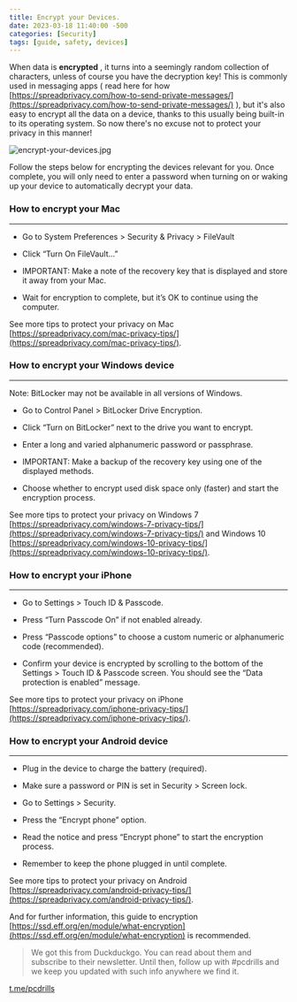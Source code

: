 ```yaml
---
title: Encrypt your Devices.
date: 2023-03-18 11:40:00 -500
categories: [Security]
tags: [guide, safety, devices]
---
```



When data is **encrypted** , it turns into a seemingly random collection of characters, unless of course you have the decryption key! This is commonly used in messaging apps ( read here for how [https://spreadprivacy.com/how-to-send-private-messages/](https://spreadprivacy.com/how-to-send-private-messages/) ), but it's also easy to encrypt all the data on a device, thanks to this usually being built-in to its operating system. So now there's no excuse not to protect your privacy in this manner!

![encrypt-your-devices.jpg](https://i.postimg.cc/Rh6CykzK/encrypt-your-devices.jpg)

Follow the steps below for encrypting the devices relevant for you. Once complete, you will only need to enter a password when turning on or waking up your device to automatically decrypt your data.

### How to encrypt your Mac

-----------------------

* Go to System Preferences > Security & Privacy > FileVault

* Click “Turn On FileVault…”

* IMPORTANT: Make a note of the recovery key that is displayed and store it away from your Mac.

* Wait for encryption to complete, but it’s OK to continue using the computer.

See more tips to protect your privacy on Mac [https://spreadprivacy.com/mac-privacy-tips/](https://spreadprivacy.com/mac-privacy-tips/).

### How to encrypt your Windows device

----------------------------------

Note: BitLocker may not be available in all versions of Windows.

* Go to Control Panel > BitLocker Drive Encryption.

* Click “Turn on BitLocker” next to the drive you want to encrypt.

* Enter a long and varied alphanumeric password or passphrase.

* IMPORTANT: Make a backup of the recovery key using one of the displayed methods.

* Choose whether to encrypt used disk space only (faster) and start the encryption process.

See more tips to protect your privacy on Windows 7 [https://spreadprivacy.com/windows-7-privacy-tips/](https://spreadprivacy.com/windows-7-privacy-tips/) and Windows 10 [https://spreadprivacy.com/windows-10-privacy-tips/](https://spreadprivacy.com/windows-10-privacy-tips/).

### How to encrypt your iPhone

--------------------------

* Go to Settings > Touch ID & Passcode.

* Press “Turn Passcode On” if not enabled already.

* Press “Passcode options” to choose a custom numeric or alphanumeric code (recommended).

* Confirm your device is encrypted by scrolling to the bottom of the Settings > Touch ID & Passcode screen. You should see the “Data protection is enabled” message.

See more tips to protect your privacy on iPhone [https://spreadprivacy.com/iphone-privacy-tips/](https://spreadprivacy.com/iphone-privacy-tips/).

### How to encrypt your Android device

----------------------------------

* Plug in the device to charge the battery (required).

* Make sure a password or PIN is set in Security > Screen lock.

* Go to Settings > Security.

- Press the “Encrypt phone” option.

* Read the notice and press “Encrypt phone” to start the encryption process.

* Remember to keep the phone plugged in until complete.

See more tips to protect your privacy on Android [https://spreadprivacy.com/android-privacy-tips/](https://spreadprivacy.com/android-privacy-tips/).

And for further information, this guide to encryption [https://ssd.eff.org/en/module/what-encryption](https://ssd.eff.org/en/module/what-encryption) is recommended.

> We got this from Duckduckgo. You can read about them and subscribe to their newsletter. Until then, follow up with #pcdrills and we keep  you updated with such info anywhere we find it.

[t.me/pcdrills](https://t.me/pcdrills)